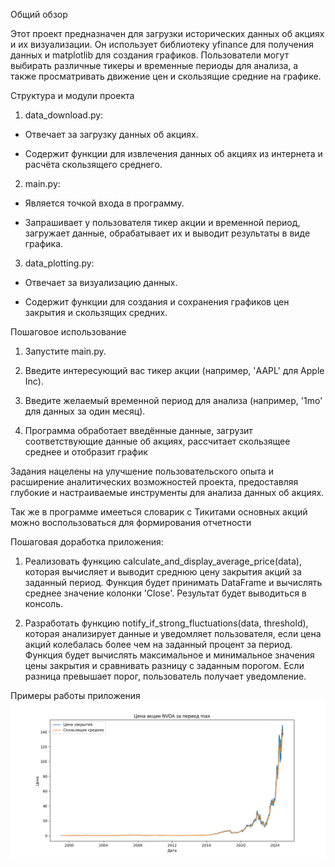 Общий обзор

Этот проект предназначен для загрузки исторических данных об акциях и их визуализации. Он использует библиотеку yfinance для получения данных и matplotlib для создания графиков. Пользователи могут выбирать различные тикеры и временные периоды для анализа, а также просматривать движение цен и скользящие средние на графике.




Структура и модули проекта

1. data_download.py:

- Отвечает за загрузку данных об акциях.

- Содержит функции для извлечения данных об акциях из интернета и расчёта скользящего среднего.



2. main.py:

- Является точкой входа в программу.

- Запрашивает у пользователя тикер акции и временной период, загружает данные, обрабатывает их и выводит результаты в виде графика.



3. data_plotting.py:

- Отвечает за визуализацию данных.

- Содержит функции для создания и сохранения графиков цен закрытия и скользящих средних.


Пошаговое использование

1. Запустите main.py.

2. Введите интересующий вас тикер акции (например, 'AAPL' для Apple Inc).

3. Введите желаемый временной период для анализа (например, '1mo' для данных за один месяц).

4. Программа обработает введённые данные, загрузит соответствующие данные об акциях, рассчитает скользящее среднее и отобразит график


Задания нацелены на улучшение пользовательского опыта и расширение аналитических возможностей проекта, предоставляя глубокие и настраиваемые инструменты для анализа данных об акциях.


Так же в программе имееться словарик с Тикитами основных акций можно воспользоваться для формирования отчетности



Пошаговая доработка приложения:
1. Реализовать функцию calculate_and_display_average_price(data), которая вычисляет и выводит среднюю цену закрытия акций за заданный период. 
Функция будет принимать DataFrame и вычислять среднее значение колонки 'Close'. Результат будет выводиться в консоль.

2. Разработать функцию notify_if_strong_fluctuations(data, threshold), которая анализирует данные и уведомляет пользователя, если цена акций колебалась более чем на заданный процент за период.
Функция будет вычислять максимальное и минимальное значения цены закрытия и сравнивать разницу с заданным порогом. Если разница превышает порог, пользователь получает уведомление.





Примеры работы приложения 
![NVDA_max.png](NVDA_max.png)





